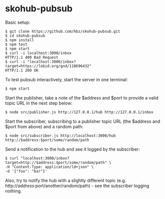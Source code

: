# skohub-pubsub

Basic setup:

    $ git clone https://github.com/hbz/skohub-pubsub.git
    $ cd skohub-pubsub
    $ npm install
    $ npm test
    $ npm start
    $ curl -i localhost:3000/inbox
    HTTP/1.1 400 Bad Request
    $ curl -i "localhost:3000/inbox?target=https://lobid.org/gnd/118696432"
    HTTP/1.1 200 OK

To test pubsub interactively, start the server in one terminal:

    $ npm start

Start the publisher, take a note of the $address and $port to provide a valid
topic URL in the next step below:

    $ node src/publisher.js http://127.0.0.1/hub http://127.0.0.1/inbox

Start the subscriber, subscribing to a publisher topic URL (the $address and $port from
above) and a random path:

    $ node src/subscriber.js http://localhost:3000/hub http://$address:$port/some/random/path

Send a notification to the hub and see it logged by the subscriber:

    $ curl "localhost:3000/inbox?target=http://$address:$port/some/random/path" \
    -H "Content-Type: application/ld+json" \
    -d '{"foo": "bar"}'

Also, try to notify the hub with a slightly different topic (e.g.
http://$address:$port/another/random/path) - see the subscriber logging nothing.
